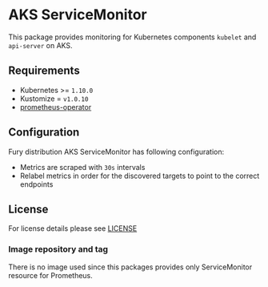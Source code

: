 # AKS ServiceMonitor

This package provides monitoring for Kubernetes components `kubelet` and
`api-server` on AKS.

## Requirements

- Kubernetes >= `1.10.0`
- Kustomize = `v1.0.10`
- [prometheus-operator](../prometheus-operator)


## Configuration

Fury distribution AKS ServiceMonitor has following configuration:

- Metrics are scraped with `30s` intervals
- Relabel metrics in order for the discovered targets to point to the correct
  endpoints

## License

For license details please see [LICENSE](https://sighup.io/fury/license)

### Image repository and tag

There is no image used since this packages provides only ServiceMonitor resource
for Prometheus.